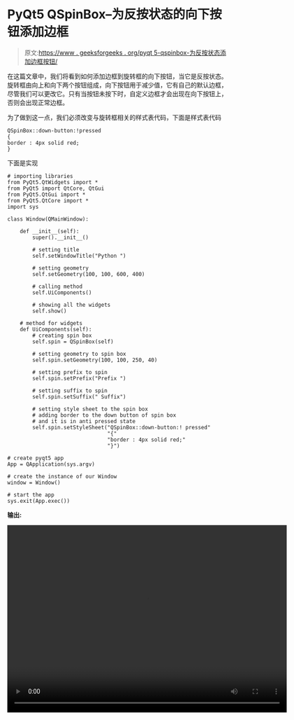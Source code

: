 # PyQt5 QSpinBox–为反按状态的向下按钮添加边框

> 原文:[https://www . geeksforgeeks . org/pyqt 5-qspinbox-为反按状态添加边框按钮/](https://www.geeksforgeeks.org/pyqt5-qspinbox-adding-border-to-the-down-button-for-anti-pressed-state/)

在这篇文章中，我们将看到如何添加边框到旋转框的向下按钮，当它是反按状态。旋转框由向上和向下两个按钮组成，向下按钮用于减少值，它有自己的默认边框，尽管我们可以更改它。只有当按钮未按下时，自定义边框才会出现在向下按钮上，否则会出现正常边框。

为了做到这一点，我们必须改变与旋转框相关的样式表代码，下面是样式表代码

```
QSpinBox::down-button:!pressed
{
border : 4px solid red;
}

```

下面是实现

```
# importing libraries
from PyQt5.QtWidgets import * 
from PyQt5 import QtCore, QtGui
from PyQt5.QtGui import * 
from PyQt5.QtCore import * 
import sys

class Window(QMainWindow):

    def __init__(self):
        super().__init__()

        # setting title
        self.setWindowTitle("Python ")

        # setting geometry
        self.setGeometry(100, 100, 600, 400)

        # calling method
        self.UiComponents()

        # showing all the widgets
        self.show()

    # method for widgets
    def UiComponents(self):
        # creating spin box
        self.spin = QSpinBox(self)

        # setting geometry to spin box
        self.spin.setGeometry(100, 100, 250, 40)

        # setting prefix to spin
        self.spin.setPrefix("Prefix ")

        # setting suffix to spin
        self.spin.setSuffix(" Suffix")

        # setting style sheet to the spin box
        # adding border to the down button of spin box
        # and it is in anti pressed state
        self.spin.setStyleSheet("QSpinBox::down-button:! pressed"
                                "{"
                                "border : 4px solid red;"
                                "}")

# create pyqt5 app
App = QApplication(sys.argv)

# create the instance of our Window
window = Window()

# start the app
sys.exit(App.exec())
```

**输出:**

<video class="wp-video-shortcode" id="video-411108-1" width="640" height="428" preload="metadata" controls=""><source type="video/mp4" src="https://media.geeksforgeeks.org/wp-content/uploads/20200512023438/Python-12-05-2020-02_34_20.mp4?_=1">[https://media.geeksforgeeks.org/wp-content/uploads/20200512023438/Python-12-05-2020-02_34_20.mp4](https://media.geeksforgeeks.org/wp-content/uploads/20200512023438/Python-12-05-2020-02_34_20.mp4)</video>